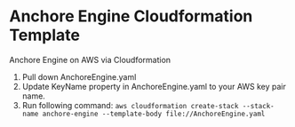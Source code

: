 # Anchore Engine Cloudformation Template

Anchore Engine on AWS via Cloudformation

1. Pull down AnchoreEngine.yaml
2. Update KeyName property in AnchoreEngine.yaml to your AWS key pair name.
3. Run following command: `aws cloudformation create-stack --stack-name anchore-engine --template-body file://AnchoreEngine.yaml`
